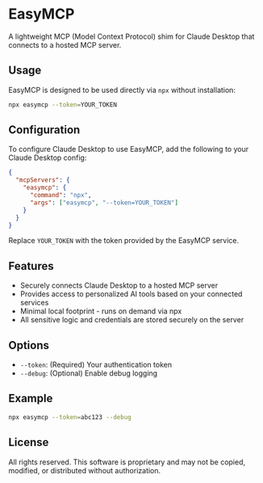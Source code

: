 # EasyMCP

A lightweight MCP (Model Context Protocol) shim for Claude Desktop that connects to a hosted MCP server.

## Usage

EasyMCP is designed to be used directly via `npx` without installation:

```bash
npx easymcp --token=YOUR_TOKEN
```

## Configuration

To configure Claude Desktop to use EasyMCP, add the following to your Claude Desktop config:

```json
{
  "mcpServers": {
    "easymcp": {
      "command": "npx",
      "args": ["easymcp", "--token=YOUR_TOKEN"]
    }
  }
}
```

Replace `YOUR_TOKEN` with the token provided by the EasyMCP service.

## Features

- Securely connects Claude Desktop to a hosted MCP server
- Provides access to personalized AI tools based on your connected services
- Minimal local footprint - runs on demand via npx
- All sensitive logic and credentials are stored securely on the server

## Options

- `--token`: (Required) Your authentication token
- `--debug`: (Optional) Enable debug logging

## Example

```bash
npx easymcp --token=abc123 --debug
```

## License

All rights reserved. This software is proprietary and may not be copied, modified, or distributed without authorization.

